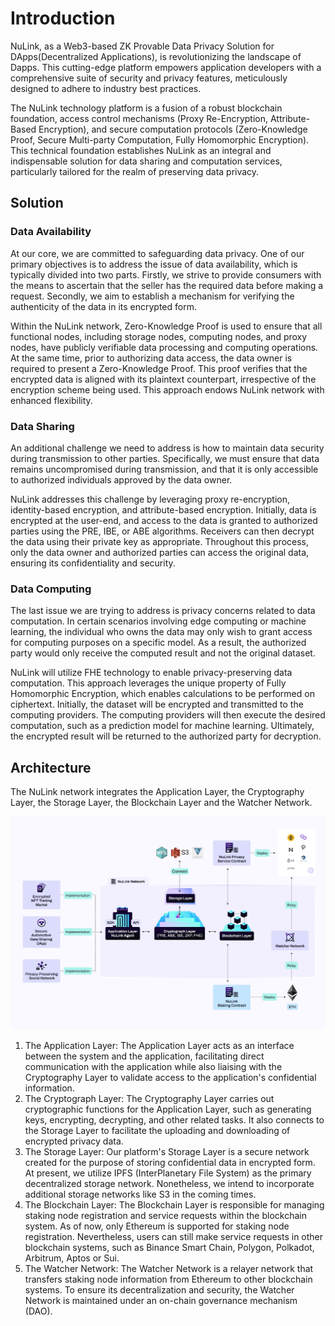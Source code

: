 # Introduction


NuLink, as a Web3-based ZK Provable Data Privacy Solution for DApps(Decentralized Applications), is revolutionizing the landscape of Dapps. This cutting-edge platform empowers application developers with a comprehensive suite of security and privacy features, meticulously designed to adhere to industry best practices.

The NuLink technology platform is a fusion of a robust blockchain foundation, access control mechanisms (Proxy Re-Encryption, Attribute-Based Encryption), and secure computation protocols (Zero-Knowledge Proof, Secure Multi-party Computation, Fully Homomorphic Encryption). This technical foundation establishes NuLink as an integral and indispensable solution for data sharing and computation services, particularly tailored for the realm of preserving data privacy.

## Solution

### Data Availability

At our core, we are committed to safeguarding data privacy. One of our primary objectives is to address the issue of data availability, which is typically divided into two parts. Firstly, we strive to provide consumers with the means to ascertain that the seller has the required data before making a request. Secondly, we aim to establish a mechanism for verifying the authenticity of the data in its encrypted form.

Within the NuLink network, Zero-Knowledge Proof is used to ensure that all functional nodes, including storage nodes, computing nodes, and proxy nodes, have publicly verifiable data processing and computing operations. At the same time, prior to authorizing data access, the data owner is required to present a Zero-Knowledge Proof. This proof verifies that the encrypted data is aligned with its plaintext counterpart, irrespective of the encryption scheme being used. This approach endows NuLink network with enhanced flexibility.

### Data Sharing

An additional challenge we need to address is how to maintain data security during transmission to other parties. Specifically, we must ensure that data remains uncompromised during transmission, and that it is only accessible to authorized individuals approved by the data owner.

NuLink addresses this challenge by leveraging proxy re-encryption, identity-based encryption, and attribute-based encryption. Initially, data is encrypted at the user-end, and access to the data is granted to authorized parties using the PRE, IBE, or ABE algorithms. Receivers can then decrypt the data using their private key as appropriate. Throughout this process, only the data owner and authorized parties can access the original data, ensuring its confidentiality and security.

### Data Computing

The last issue we are trying to address is privacy concerns related to data computation. In certain scenarios involving edge computing or machine learning, the individual who owns the data may only wish to grant access for computing purposes on a specific model. As a result, the authorized party would only receive the computed result and not the original dataset. 

NuLink will utilize FHE technology to enable privacy-preserving data computation. This approach leverages the unique property of Fully Homomorphic Encryption, which enables calculations to be performed on ciphertext. Initially, the dataset will be encrypted and transmitted to the computing providers. The computing providers will then execute the desired computation, such as a prediction model for machine learning. Ultimately, the encrypted result will be returned to the authorized party for decryption.

## Architecture

The NuLink network integrates the Application Layer, the Cryptography Layer, the Storage Layer, the Blockchain Layer and the Watcher Network.

![Architecture of the NuLink network](./miscellaneous/img/architecture.png)

1. The Application Layer: The Application Layer acts as an interface between the system and the application, facilitating direct communication with the application while also liaising with the Cryptography Layer to validate access to the application's confidential information.
2. The Cryptograph Layer: The Cryptography Layer carries out cryptographic functions for the Application Layer, such as generating keys, encrypting, decrypting, and other related tasks. It also connects to the Storage Layer to facilitate the uploading and downloading of encrypted privacy data.
3. The Storage Layer: Our platform's Storage Layer is a secure network created for the purpose of storing confidential data in encrypted form. At present, we utilize IPFS (InterPlanetary File System) as the primary decentralized storage network. Nonetheless, we intend to incorporate additional storage networks like S3 in the coming times.
4. The Blockchain Layer: The Blockchain Layer is responsible for managing staking node registration and service requests within the blockchain system. As of now, only Ethereum is supported for staking node registration. Nevertheless, users can still make service requests in other blockchain systems, such as Binance Smart Chain, Polygon, Polkadot, Arbitrum, Aptos or Sui.
5. The Watcher Network: The Watcher Network is a relayer network that transfers staking node information from Ethereum to other blockchain systems. To ensure its decentralization and security, the Watcher Network is maintained under an on-chain governance mechanism (DAO).
